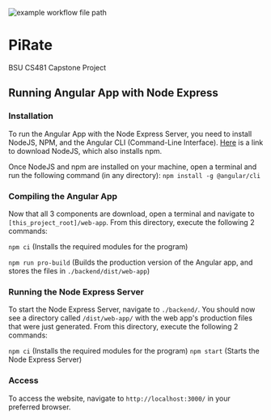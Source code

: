 ![example workflow file path](https://github.com/cs481-ekh/s21-team-blue/workflows/.github/workflows/main.yml/badge.svg)


# PiRate
BSU CS481 Capstone Project

## Running Angular App with Node Express
### Installation
To run the Angular App with the Node Express Server, you need to install NodeJS, NPM, and the Angular CLI (Command-Line Interface). [Here](https://nodejs.org/en/) is a link to download NodeJS, which also installs npm. 

Once NodeJS and npm are installed on your machine, open a terminal and run the following command (in any directory):
`npm install -g @angular/cli`

### Compiling the Angular App
Now that all 3 components are download, open a terminal and navigate to `[this_project_root]/web-app`. From this directory, execute the following 2 commands:

`npm ci` (Installs the required modules for the program)

`npm run pro-build` (Builds the production version of the Angular app, and stores the files in `./backend/dist/web-app`)

### Running the Node Express Server
To start the Node Express Server, navigate to `./backend/`. You should now see a directory called `/dist/web-app/` with the web app's production files that were just generated. From this directory, execute the following 2 commands:

`npm ci` (Installs the required modules for the program)
`npm start` (Starts the Node Express Server)

### Access
To access the website, navigate to `http://localhost:3000/` in your preferred browser.